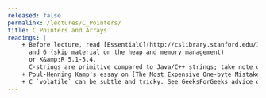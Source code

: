 ```yaml
---
released: false
permalink: /lectures/C_Pointers/
title: C Pointers and Arrays
readings: |
    + Before lecture, read [EssentialC](http://cslibrary.stanford.edu/101/EssentialC.pdf) chapters 3 (skip material on structures)
      and 6 (skip material on the heap and memory management)
      or K&amp;R 5.1-5.4.
      C-strings are primitive compared to Java/C++ strings; take note of the manual effort required to use and pitfalls to avoid.
    + Poul-Henning Kamp's essay on [The Most Expensive One-byte Mistake](https://queue.acm.org/detail.cfm?id=2010365). _Did Ken, Dennis, and Brian choose wrong with NUL-terminated text strings?_
    + C `volatile` can be subtle and tricky. See GeeksForGeeks advice on [correct use](https://www.geeksforgeeks.org/understanding-volatile-qualifier-c-set-1-introduction/) and John Regehr's blog on what [NOT to do](https://blog.regehr.org/archives/28) with volatile
---
```

